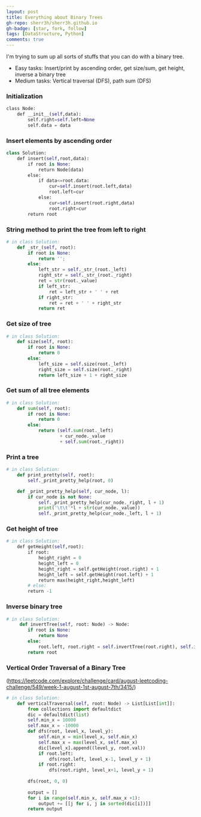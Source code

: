 ```yaml
---
layout: post
title: Everything about Binary Trees
gh-repo: sherr3h/sherr3h.github.io
gh-badge: [star, fork, follow]
tags: [DataStructure, Python]
comments: true
---
```

I'm trying to sum up all sorts of stuffs that you can do with a binary tree.

- Easy tasks: Insert/print by ascending order, get size/sum, get height, inverse a binary tree
- Medium tasks: Vertical traversal (DFS), path sum (DFS) 

### Initialization

```python
class Node:
    def __init__(self,data):
        self.right=self.left=None
        self.data = data

```

### Insert elements by ascending order
```python
class Solution:
    def insert(self,root,data):
        if root is None:
            return Node(data)
        else:
            if data<=root.data:
                cur=self.insert(root.left,data)
                root.left=cur
            else:
                cur=self.insert(root.right,data)
                root.right=cur
        return root

```

### String method to print the tree from left to right 
```python
# in class Solution:
    def _str_(self, root):
        if root is None:
            return '';
        else:
            left_str = self._str_(root._left)
            right_str = self._str_(root._right)
            ret = str(root._value)
            if left_str:
                ret = left_str + ' ' + ret
            if right_str:
                ret = ret + ' ' + right_str
            return ret
```

### Get size of tree
```python
# in class Solution:
    def size(self, root):
        if root is None:
            return 0
        else:
            left_size = self.size(root._left)
            right_size = self.size(root._right)
            return left_size + 1 + right_size
```

### Get sum of all tree elements
```python
# in class Solution:
    def sum(self, root):
        if root is None:
            return 0
        else:
            return (self.sum(root._left)
                    + cur_node._value
                    + self.sum(root._right))
```

### Print a tree
```python
# in class Solution:
    def print_pretty(self, root):
        self._print_pretty_help(root, 0)

    def _print_pretty_help(self, cur_node, l):
        if cur_node is not None:
            self._print_pretty_help(cur_node._right, l + 1)
            print('\t\t'*l + str(cur_node._value))
            self._print_pretty_help(cur_node._left, l + 1)
```

### Get height of tree
```python
# in class Solution:
    def getHeight(self,root):
        if root:
            height_right = 0
            height_left = 0
            height_right = self.getHeight(root.right) + 1
            height_left = self.getHeight(root.left) + 1
            return max(height_right,height_left)
        # else:
        return -1
```

### Inverse binary tree
```python
# in class Solution:
     def invertTree(self, root: Node) -> Node:
        if root is None:
            return None
        else:
            root.left, root.right = self.invertTree(root.right), self.invertTree(root.left)
        return root
```

### Vertical Order Traversal of a Binary Tree
(https://leetcode.com/explore/challenge/card/august-leetcoding-challenge/549/week-1-august-1st-august-7th/3415/)

```python
# in class Solution:
    def verticalTraversal(self, root: Node) -> List[List[int]]:
        from collections import defaultdict
        dic = defaultdict(list)
        self.min_x = 10000
        self.max_x = -10000
        def dfs(root, level_x, level_y):
            self.min_x = min(level_x, self.min_x)
            self.max_x = max(level_x, self.max_x)
            dic[level_x].append((level_y, root.val))
            if root.left:
                dfs(root.left, level_x-1, level_y + 1)
            if root.right:
                dfs(root.right, level_x+1, level_y + 1)
                
        dfs(root, 0, 0)
        
        output = []
        for i in range(self.min_x, self.max_x +1):
            output += [[j for i, j in sorted(dic[i])]]
        return output




```

